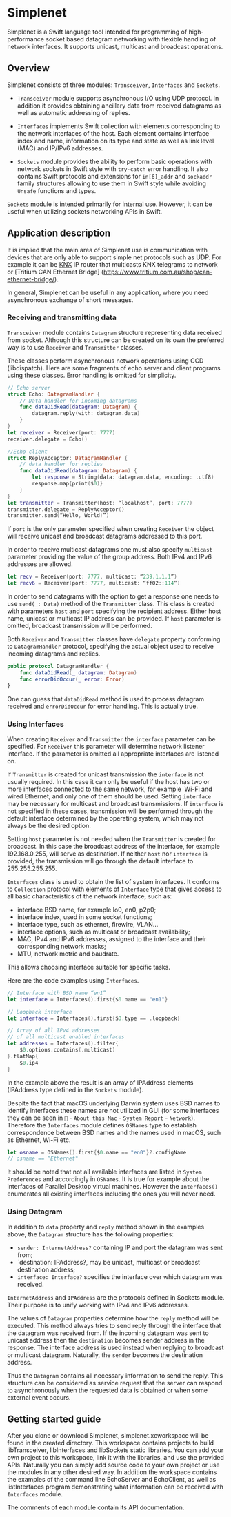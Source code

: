 
# Simplenet
Simplenet is a Swift language tool intended for programming of high-performance socket based datagram networking with flexible handling of network interfaces. It supports unicast, multicast and broadcast operations.

## Overview
Simplenet consists of three modules: `Transceiver`, `Interfaces` and `Sockets`.
- `Transceiver` module supports asynchronous I/O using UDP protocol. In addition it provides obtaining ancillary data from received datagrams as well as automatic addressing of replies.
- `Interfaces` implements Swift collection with elements corresponding to the network interfaces of the host. Each element contains interface index and name, information on its type and state as well as link level (MAC) and IP/IPv6 addresses.
- `Sockets` module provides the ability to perform basic operations with network sockets in Swift style with `try-catch` error handling. It also contains Swift protocols and extensions for `in[6]_addr` and `sockaddr` family structures allowing to use them in Swift style while avoiding `Unsafe` functions and types. 
`Sockets` module is intended primarily for internal use. However, it can be useful when utilizing sockets networking APIs in Swift.
## Application description
 It is implied that the main area of Simplenet use is communication with devices that are only able to support simple net protocols such as UDP. For example it can be [KNX](www.knx.org) IP router that multicasts KNX telegrams to network or [Tritium CAN Ethernet Bridge] (https://www.tritium.com.au/shop/can-ethernet-bridge/).
In general, Simplenet can be useful in any application, where you need asynchronous exchange of short messages.
### Receiving and transmitting data
`Transceiver` module contains `Datagram` structure representing data received from socket. Although this structure can be created on its own the preferred way is to use `Receiver` and `Transmitter` classes.
These classes perform asynchronous network operations using GCD (libdispatch). Here are some fragments of echo server and client programs using these classes. Error handling is omitted for simplicity.
```swift// Echo server
struct Echo: DatagramHandler {    // Data handler for incoming datagrams    func dataDidRead(datagram: Datagram) {
        datagram.reply(with: datagram.data)
    }
}
let receiver = Receiver(port: 7777)
receiver.delegate = Echo()
```
```swift
//Echo clientstruct ReplyAcceptor: DatagramHandler {
    // data handler for replies
    func dataDidRead(datagram: Datagram) {
        let response = String(data: datagram.data, encoding: .utf8)
        response.map{print($0)}
    }
}let transmitter = Transmitter(host: “localhost”, port: 7777)
transmitter.delegate = ReplyAcceptor()transmitter.send(“Hello, World!”)
```

If `port` is the only parameter specified when creating `Receiver` the object will receive unicast and broadcast datagrams addressed to this port.
In order to receive multicast datagrams one must also specify `multicast` parameter providing the value of the group address. Both IPv4 and IPv6 addresses are allowed.
```swift
let recv = Receiver(port: 7777, multicast: “239.1.1.1”)
let recv6 = Receiver(port: 7777, multicast: “ff02::114”)
```

In order to send datagrams with the option to get a response one needs to use `send(_: Data)` method of the `Transmitter` class. This class is created with parameters `host` and `port` specifying the recipient address. Either host name, unicast or multicast IP address can be provided. If `host` parameter is omitted, broadcast transmission will be performed.
Both `Receiver` and `Transmitter` classes have `delegate` property conforming to `DatagramHandler` protocol, specifying the actual object used to receive incoming datagrams and replies.
```swift
public protocol DatagramHandler {
    func dataDidRead(_ datagram: Datagram)
    func errorDidOccur(_ error: Error)
}
```

One can guess that `dataDidRead` method is used to process datagram received and `errorDidOccur` for error handling. This is actually true.
### Using Interfaces
When creating `Receiver` and `Transmitter` the `interface` parameter can be specified. For `Receiver` this parameter will determine network listener interface. If the parameter is omitted all appropriate interfaces are listened on.
If `Transmitter` is created for unicast transmission the `interface` is not usually required. In this case it can only be useful if the host has two or more interfaces connected to the same network, for example  Wi-Fi and wired Ethernet, and only one of them should be used. Setting `interface` may be necessary for multicast and broadcast transmissions. If `interface` is not specified in these cases, transmission will be performed through the default interface determined by the operating system, which may not always be the desired option.
Setting `host` parameter is not needed when the `Transmitter` is created for broadcast. In this case the broadcast address of the interface, for example 192.168.0.255, will serve as destination. If neither `host` nor `interface` is provided, the transmission will go through the default interface to 255.255.255.255.
`Interfaces` class is used to obtain the list of system interfaces. It conforms to `Collection` protocol with elements of `Interface` type that gives access to all basic characteristics of the network interface, such as:
- interface BSD name, for example lo0, en0, p2p0;
- interface index, used in some socket functions;
- interface type, such as ethernet, firewire, VLAN…
- interface options, such as multicast or broadcast availability;
- MAC, IPv4 and IPv6 addresses, assigned to the interface and their corresponding network masks;
- MTU, network metric and baudrate.
This allows choosing interface suitable for specific tasks.  
Here are the code examples using `Interfaces`.
```swift
// Interface with BSD name “en1”
let interface = Interfaces().first{$0.name == "en1"}
```

```swift
// Loopback interface
let interface = Interfaces().first{$0.type == .loopback}
```

```swift
// Array of all IPv4 addresses
// of all multicast enabled interfaces
let addresses = Interfaces().filter{
    $0.options.contains(.multicast)
}.flatMap{
    $0.ip4
}
```

In the example above the result is an array of IPAddress elements  (IPAddress type defined in the `Sockets` module).
Despite the fact that macOS underlying Darwin system uses BSD names to identify interfaces these names are not utilized in GUI (for some interfaces they can be seen in `` - `About this Mac` - `System Report` - `Network`). Therefore the `Interfaces` module defines `OSNames` type to establish correspondence between BSD names and the names used in macOS, such as Ethernet, Wi-Fi etc.
```swift
let osname = OSNames().first{$0.name == "en0"}?.configName
// osname == “Ethernet"
```

It should be noted that not all available interfaces are listed in `System Preferences` and accordingly in `OSNames`. It is true for example about the interfaces of Parallel Desktop virtual machines. However the `Interfaces()` enumerates all existing interfaces including the ones you will never need.
### Using Datagram
In addition to `data` property and `reply` method shown in the examples above, the `Datagram` structure has the following properties:
- `sender: InternetAddress?` containing IP and port the datagram was sent from;
- `destination: IPAddress?, may be unicast, multicast or broadcast destination address;
- `interface: Interface?` specifies the interface over which datagram was received. 
`InternetAddress` and `IPAddress` are the protocols defined in Sockets module. Their purpose is to unify working with IPv4 and IPv6 addresses. 
The values of `Datagram` properties determine how the `reply` method will be executed. This method always tries to send reply through the interface that the datagram was received from. If the incoming datagram was sent to unicast address then the `destination` becomes sender address in the response. The interface address is used instead when replying to broadcast or multicast datagram. Naturally, the `sender` becomes the destination address.

Thus the `Datagram` contains all necessary information to send the reply. This structure can be considered as service request that the server can respond to asynchronously when the requested data is obtained or when some external event occurs.
## Getting started guide
After you clone or download Simplenet, simplenet.xcworkspace will be found in the created directory. This workspace contains projects to build libTransceiver, libInterfaces and libSockets static libraries. You can add your own project to this workspace, link it with the libraries, and use the provided APIs. Naturally you can simply add source code to your own project or use the modules in any other desired way. In addition the workspace contains the examples of the command line EchoServer and EchoClient, as well as listInterfaces program demonstrating what information can be received with `Interfaces` module.
The comments of each module contain its API documentation.



